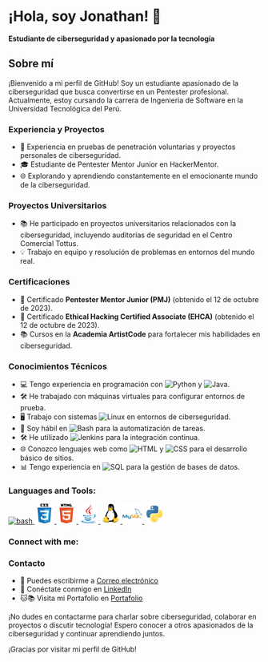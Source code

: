 # ¡Hola, soy Jonathan! 👋

**Estudiante de ciberseguridad y apasionado por la tecnología**

## Sobre mí

¡Bienvenido a mi perfil de GitHub! Soy un estudiante apasionado de la ciberseguridad que busca convertirse en un Pentester profesional. Actualmente, estoy cursando la carrera de Ingenieria de Software en la Universidad Tecnológica del Perú.

### Experiencia y Proyectos

- 💼 Experiencia en pruebas de penetración voluntarias y proyectos personales de ciberseguridad.
- 🎓 Estudiante de Pentester Mentor Junior en HackerMentor.
- 🌐 Explorando y aprendiendo constantemente en el emocionante mundo de la ciberseguridad.

### Proyectos Universitarios

- 📚 He participado en proyectos universitarios relacionados con la ciberseguridad, incluyendo auditorías de seguridad en el Centro Comercial Tottus.
- 💡 Trabajo en equipo y resolución de problemas en entornos del mundo real.

### Certificaciones

- 📜 Certificado **Pentester Mentor Junior (PMJ)** (obtenido el 12 de octubre de 2023).
- 📜 Certificado **Ethical Hacking Certified Associate (EHCA)** (obtenido el 12 de octubre de 2023).
- 📚 Cursos en la **Academia ArtistCode** para fortalecer mis habilidades en ciberseguridad.

### Conocimientos Técnicos

- 💻 Tengo experiencia en programación con  ![Python](https://img.shields.io/badge/Python-3776AB?style=for-the-badge&logo=python&logoColor=white)  y  ![Java](https://img.shields.io/badge/Java-007396?style=for-the-badge&logo=java&logoColor=white).
- 🛠️ He trabajado con máquinas virtuales para configurar entornos de prueba.
- 🖥️ Trabajo con sistemas ![Linux](https://img.shields.io/badge/Linux-FCC624?style=for-the-badge&logo=linux&logoColor=black) en entornos de ciberseguridad.
- 🐚 Soy hábil en  ![Bash](https://img.shields.io/badge/Bash-4EAA25?style=for-the-badge&logo=gnu-bash&logoColor=white)  para la automatización de tareas.
- 🛠️ He utilizado  ![Jenkins](https://img.shields.io/badge/Jenkins-D24939?style=for-the-badge&logo=jenkins&logoColor=white)  para la integración continua.
- 🌐 Conozco lenguajes web como  ![HTML](https://img.shields.io/badge/HTML-E34F26?style=for-the-badge&logo=html5&logoColor=white)  y  ![CSS](https://img.shields.io/badge/CSS-1572B6?style=for-the-badge&logo=css3&logoColor=white)  para el desarrollo básico de sitios.
- 📊 Tengo experiencia en  ![SQL](https://img.shields.io/badge/SQL-4479A1?style=for-the-badge&logo=sql&logoColor=white)  para la gestión de bases de datos.

<p align="left">
</p>

<h3 align="left">Languages and Tools:</h3>
<p align="left"> <a href="https://www.gnu.org/software/bash/" target="_blank" rel="noreferrer"> <img src="https://www.vectorlogo.zone/logos/gnu_bash/gnu_bash-icon.svg" alt="bash" width="40" height="40"/> </a> <a href="https://www.w3schools.com/css/" target="_blank" rel="noreferrer"> <img src="https://raw.githubusercontent.com/devicons/devicon/master/icons/css3/css3-original-wordmark.svg" alt="css3" width="40" height="40"/> </a> <a href="https://www.w3.org/html/" target="_blank" rel="noreferrer"> <img src="https://raw.githubusercontent.com/devicons/devicon/master/icons/html5/html5-original-wordmark.svg" alt="html5" width="40" height="40"/> </a> <a href="https://www.java.com" target="_blank" rel="noreferrer"> <img src="https://raw.githubusercontent.com/devicons/devicon/master/icons/java/java-original.svg" alt="java" width="40" height="40"/> </a> <a href="https://www.linux.org/" target="_blank" rel="noreferrer"> <img src="https://raw.githubusercontent.com/devicons/devicon/master/icons/linux/linux-original.svg" alt="linux" width="40" height="40"/> </a> <a href="https://www.mysql.com/" target="_blank" rel="noreferrer"> <img src="https://raw.githubusercontent.com/devicons/devicon/master/icons/mysql/mysql-original-wordmark.svg" alt="mysql" width="40" height="40"/> </a> <a href="https://www.python.org" target="_blank" rel="noreferrer"> <img src="https://raw.githubusercontent.com/devicons/devicon/master/icons/python/python-original.svg" alt="python" width="40" height="40"/> </a> </p>


<h3 align="left">Connect with me:</h3>

### Contacto

- 📧 Puedes escribirme a [Correo electrónico](jesusjbjonathan@gmail.com)
- 🔗 Conéctate conmigo en [LinkedIn](https://www.linkedin.com/in/jonathanj-pen)
- 🐱📚 Visita mi Portafolio en [Portafolio](https://jonathanjesus03.github.io/Briefcase/)

¡No dudes en contactarme para charlar sobre ciberseguridad, colaborar en proyectos o discutir tecnología! Espero conocer a otros apasionados de la ciberseguridad y continuar aprendiendo juntos.

¡Gracias por visitar mi perfil de GitHub!
